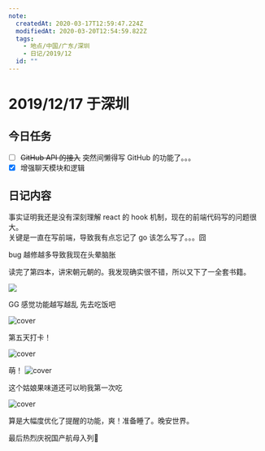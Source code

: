 ```yaml
---
note:
  createdAt: 2020-03-17T12:59:47.224Z
  modifiedAt: 2020-03-20T12:54:59.822Z
  tags:
    - 地点/中国/广东/深圳
    - 日记/2019/12
  id: ""
---
```


# 2019/12/17 于深圳

## 今日任务

- [ ] ~~GitHub API 的接入~~ 突然间懒得写 GitHub 的功能了。。。
- [x] 增强聊天模块和逻辑

## 日记内容

<!-- @timer "date":"Tue Dec 17 2019 11:23:17 GMT+0800 (China Standard Time) -->

事实证明我还是没有深刻理解 react 的 hook 机制，现在的前端代码写的问题很大。  
关键是一直在写前端，导致我有点忘记了 go 该怎么写了。。。囧

<!-- @timer "date":"Tue Dec 17 2019 13:07:34 GMT+0800 (China Standard Time)","duration":"about 2 hours -->

bug 越修越多导致我现在头晕脑胀

<!-- @timer "date":"Tue Dec 17 2019 13:15:32 GMT+0800 (China Standard Time)","duration":"8 minutes -->

读完了第四本，讲宋朝元朝的。我发现确实很不错，所以又下了一全套书籍。

![](https://i.loli.net/2019/12/17/MKwT3pjkdSUethD.png)

<!-- @timer "date":"Tue Dec 17 2019 18:12:02 GMT+0800 (China Standard Time)","duration":"about 5 hours -->

GG 感觉功能越写越乱
先去吃饭吧

![cover](https://i.loli.net/2019/12/17/4lSqKJp6zQDZUBC.jpg)

<!-- @timer "date":"Tue Dec 17 2019 19:42:42 GMT+0800 (China Standard Time)","duration":"about 2 hours -->

第五天打卡！

![cover](https://i.loli.net/2019/12/17/CyebSr4Xtzo69gH.jpg)

<!-- @timer "date":"Tue Dec 17 2019 20:32:30 GMT+0800 (China Standard Time)","duration":"about 1 hour -->

萌！
![cover](https://i.loli.net/2019/12/17/nOYZk8vgyoWFEGi.jpg)

<!-- @timer "date":"Tue Dec 17 2019 21:54:16 GMT+0800 (China Standard Time)","duration":"about 1 hour -->

这个姑娘果味道还可以哟我第一次吃

![cover](https://i.loli.net/2019/12/17/ZxsWthU5RfMGwCn.jpg)

<!-- @timer "date":"Wed Dec 18 2019 01:21:12 GMT+0800 (China Standard Time)","duration":"about 3 hours -->

算是大幅度优化了提醒的功能，爽！准备睡了。晚安世界。

最后热烈庆祝国产航母入列:clap:

